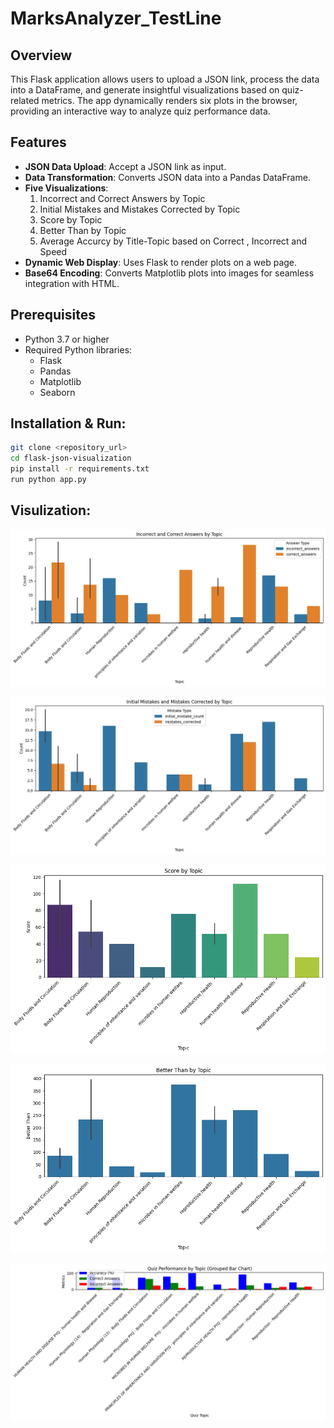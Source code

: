 # MarksAnalyzer_TestLine

## Overview
This Flask application allows users to upload a JSON link, process the data into a DataFrame, and generate insightful visualizations based on quiz-related metrics. The app dynamically renders six plots in the browser, providing an interactive way to analyze quiz performance data.

## Features
- **JSON Data Upload**: Accept a JSON link as input.
- **Data Transformation**: Converts JSON data into a Pandas DataFrame.
- **Five Visualizations**:
  1. Incorrect and Correct Answers by Topic
  2. Initial Mistakes and Mistakes Corrected by Topic
  3. Score by Topic
  4. Better Than by Topic
  5. Average Accurcy by Title-Topic based on Correct ,  Incorrect and Speed 
- **Dynamic Web Display**: Uses Flask to render plots on a web page.
- **Base64 Encoding**: Converts Matplotlib plots into images for seamless integration with HTML.

## Prerequisites
- Python 3.7 or higher
- Required Python libraries:
  - Flask
  - Pandas
  - Matplotlib
  - Seaborn
  
## Installation & Run:
   ```bash
   git clone <repository_url>
   cd flask-json-visualization
   pip install -r requirements.txt
   run python app.py

   ```
  
## Visulization:
![Incorrect and Correct Answers by Topic](images\1.png)

![Initial Mistakes and Mistakes Corrected by Topic](images\2.png)

![Score by Topic](images\3.png)

![Better Than by Topic](images\4.png)

![Average Accurcy by Title-Topic based on Correct ,  Incorrect and Speed ](images\5.png)